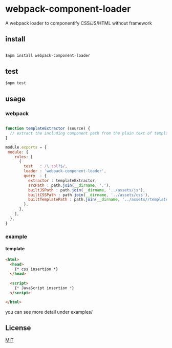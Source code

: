 # webpack-component-loader
A webpack loader to componentify CSS/JS/HTML without framework

## install
```javascript

$npm install webpack-component-loader

```
## test
```
$npm test
```

## usage

### webpack

```js

function templateExtractor (source) {
  // extract the including component path from the plain text of template
}

module.exports = {
 module: {
    rules: [
      {
        test   : /\.tpl?$/,
        loader : 'webpack-component-loader',
        query  : {
          extractor : templateExtractor,
          srcPath : path.join(__dirname, '.'),
          builtJSPath : path.join(__dirname, '../assets/js'),
          builtCSSPath : path.join(__dirname, '../assets/css'),
          builtTemplatePath : path.join(__dirname, '../assets//templates'),
        },
      },
    ],
  },
}
```

### example

#### template

```html
<html>
  <head>
    {* css insertion *}
  </head>
  
  <script>
    {* JavaScript insertion *}
  </script>

</html>

```
you can see more detail under examples/

## License

[MIT](http://opensource.org/licenses/MIT)
